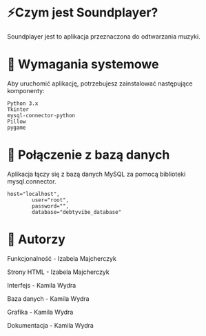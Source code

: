 # ⚡Czym jest Soundplayer?

Soundplayer jest to aplikacja przeznaczona do odtwarzania muzyki.

# 🧬 Wymagania systemowe
Aby uruchomić aplikację, potrzebujesz zainstalować następujące komponenty:
```
Python 3.x
Tkinter
mysql-connector-python
Pillow
pygame
```
# :electric_plug: Połączenie z bazą danych
Aplikacja łączy się z bazą danych MySQL za pomocą biblioteki mysql.connector.
```
host="localhost",
        user="root",
        password="",
        database="debtyvibe_database"
```
# 🤝 Autorzy
Funkcjonalność - Izabela Majcherczyk

Strony HTML - Izabela Majcherczyk

Interfejs - Kamila Wydra

Baza danych - Kamila Wydra

Grafika - Kamila Wydra

Dokumentacja - Kamila Wydra
